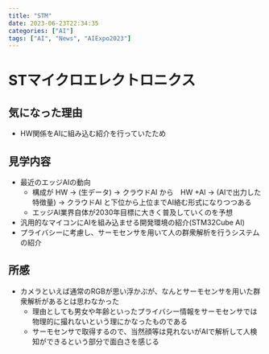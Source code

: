 ```yaml
---
title: "STM"
date: 2023-06-23T22:34:35
categories: ["AI"]
tags: ["AI", "News", "AIExpo2023"]
---
```

# STマイクロエレクトロニクス

## 気になった理由

- HW関係をAIに組み込む紹介を行っていたため

## 見学内容

- 最近のエッジAIの動向
  - 構成が HW -> (生データ) -> クラウドAI から　HW +AI -> (AIで出力した特徴量) -> クラウドAI と下位から上位までAI絡む形式になりつつある
  - エッジAI業界自体が2030年目標に大きく普及していくのを予想
- 汎用的なマイコンにAIを組み込ませる開発環境の紹介(STM32Cube AI)
- プライバシーに考慮し、サーモセンサを用いて人の群衆解析を行うシステムの紹介

## 所感

- カメラといえば通常のRGBが思い浮かぶが、なんとサーモセンサを用いた群衆解析があるとは思わなかった
  - 理由としても男女や年齢といったプライバシー情報をサーモセンサでは物理的に撮れないという理にかなったものである
  - サーモセンサで取得するので、当然顔等は見れないがAIで解析して人検知ができるという部分で面白さを感じる